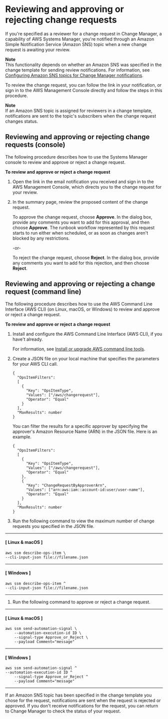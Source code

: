 # Reviewing and approving or rejecting change requests<a name="change-requests-review"></a>

If you're specified as a reviewer for a change request in Change Manager, a capability of AWS Systems Manager, you're notified through an Amazon Simple Notification Service \(Amazon SNS\) topic when a new change request is awaiting your review\. 

**Note**  
This functionality depends on whether an Amazon SNS was specified in the change template for sending review notifications\. For information, see [Configuring Amazon SNS topics for Change Manager notifications](change-manager-sns-setup.md)\. 

To review the change request, you can follow the link in your notification, or sign in to the AWS Management Console directly and follow the steps in this procedure\.

**Note**  
If an Amazon SNS topic is assigned for reviewers in a change template, notifications are sent to the topic's subscribers when the change request changes status\.

## Reviewing and approving or rejecting change requests \(console\)<a name="change-requests-review-console"></a>

The following procedure describes how to use the Systems Manager console to review and approve or reject a change request\.

**To review and approve or reject a change request**

1. Open the link in the email notification you received and sign in to the AWS Management Console, which directs you to the change request for your review\.

1. In the summary page, review the proposed content of the change request\.

   To approve the change request, choose **Approve**\. In the dialog box, provide any comments you want to add for this approval, and then choose **Approve**\. The runbook workflow represented by this request starts to run either when scheduled, or as soon as changes aren't blocked by any restrictions\.

   \-or\-

   To reject the change request, choose **Reject**\. In the dialog box, provide any comments you want to add for this rejection, and then choose **Reject**\.

## Reviewing and approving or rejecting a change request \(command line\)<a name="change-requests-review-command-line"></a>

The following procedure describes how to use the AWS Command Line Interface \(AWS CLI\) \(on Linux, macOS, or Windows\) to review and approve or reject a change request\.

**To review and approve or reject a change request**

1. Install and configure the AWS Command Line Interface \(AWS CLI\), if you have't already\.

   For information, see [Install or upgrade AWS command line tools](getting-started-cli.md)\.

1. Create a JSON file on your local machine that specifies the parameters for your AWS CLI call\. 

   ```
   {
     "OpsItemFilters": 
     [
       {
         "Key": "OpsItemType",
         "Values": ["/aws/changerequest"],
         "Operator": "Equal"
       }
     ],
     "MaxResults": number
   }
   ```

   You can filter the results for a specific approver by specifying the approver's Amazon Resource Name \(ARN\) in the JSON file\. Here is an example\.

   ```
   {
     "OpsItemFilters": 
     [
       {
         "Key": "OpsItemType",
         "Values": ["/aws/changerequest"],
         "Operator": "Equal"
       },
       {
         "Key": "ChangeRequestByApproverArn",
         "Values": ["arn:aws:iam::account-id:user/user-name"],
         "Operator": "Equal"
       }
     ],
     "MaxResults": number
   }
   ```

1. Run the following command to view the maximum number of change requests you specified in the JSON file\.

------
#### [ Linux & macOS ]

   ```
   aws ssm describe-ops-item \
   --cli-input-json file://filename.json
   ```

------
#### [ Windows ]

   ```
   aws ssm describe-ops-item ^
   --cli-input-json file://filename.json
   ```

------

1. Run the following command to approve or reject a change request\.

------
#### [ Linux & macOS ]

   ```
   aws ssm send-automation-signal \
       --automation-execution-id ID \
       --signal-type Approve_or_Reject \
       --payload Comment="message"
   ```

------
#### [ Windows ]

   ```
   aws ssm send-automation-signal ^
   --automation-execution-id ID ^
       --signal-type Approve_or_Reject ^
       --payload Comment="message"
   ```

------

   If an Amazon SNS topic has been specified in the change template you chose for the request, notifications are sent when the request is rejected or approved\. If you don't receive notifications for the request, you can return to Change Manager to check the status of your request\. 